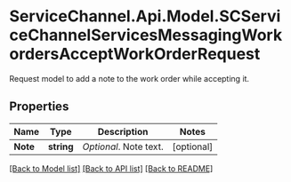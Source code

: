 # ServiceChannel.Api.Model.SCServiceChannelServicesMessagingWorkordersAcceptWorkOrderRequest
Request model to add a note to the work order while accepting it.

## Properties

Name | Type | Description | Notes
------------ | ------------- | ------------- | -------------
**Note** | **string** | *Optional*. Note text. | [optional] 

[[Back to Model list]](../README.md#documentation-for-models) [[Back to API list]](../README.md#documentation-for-api-endpoints) [[Back to README]](../README.md)

